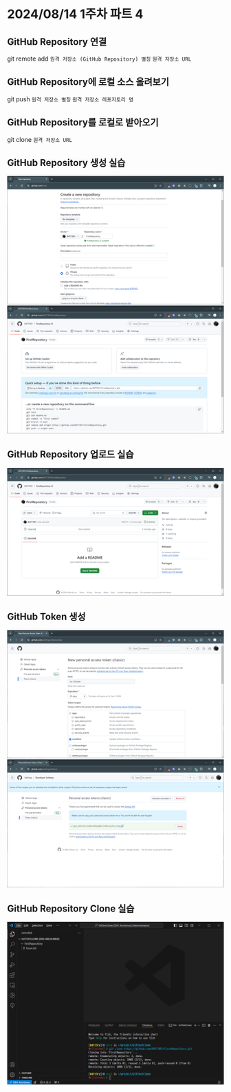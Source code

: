# 2024/08/14 1주차 파트 4

## GitHub Repository 연결

git remote add `원격 저장소 (GitHub Repository) 별칭` `원격 저장소 URL`

## GitHub Repository에 로컬 소스 올려보기

git push `원격 저장소 별칭` `원격 저장소 레포지토리 명`

## GitHub Repository를 로컬로 받아오기

git clone `원격 저장소 URL`

## GitHub Repository 생성 실습

![GitHub Repository 생성 페이지](<new repo 1.png>)
![생성 완료된 GitHub Repository 페이지](<new repo 2.png>)

## GitHub Repository 업로드 실습

![업로드 완료 된 레포](<upload repo.png>)

## GitHub Token 생성

![Token 생성 페이지](<create token.png>)
![Token 생성 완료 페이지](token.png)

## GitHub Repository Clone 실습

![git clone terminal](<git clone.png>)
